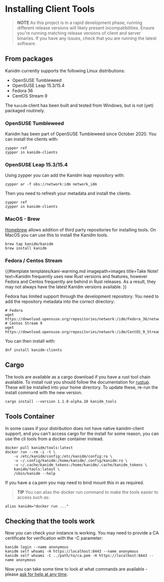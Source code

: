 # Installing Client Tools

> **NOTE** As this project is in a rapid development phase, running different 
release versions will likely present incompatibilities. Ensure you're running 
matching release versions of client and server binaries. If you have any issues, 
check that you are running the latest software.

## From packages

Kanidm currently supports the following Linux distributions:

 * OpenSUSE Tumbleweed
 * OpenSUSE Leap 15.3/15.4
 * Fedora 36
 * CentOS Stream 9

The `kanidm` client has been built and tested from Windows, but is not (yet) packaged routinely.

### OpenSUSE Tumbleweed

Kanidm has been part of OpenSUSE Tumbleweed since October 2020. You can install
the clients with:

    zypper ref
    zypper in kanidm-clients

### OpenSUSE Leap 15.3/15.4

Using zypper you can add the Kanidm leap repository with:

    zypper ar -f obs://network:idm network_idm

Then you need to refresh your metadata and install the clients.

    zypper ref
    zypper in kanidm-clients

### MacOS - Brew

[Homebrew](https://brew.sh/) allows addition of third party repositories for installing tools. On
MacOS you can use this to install the Kanidm tools.

    brew tap kanidm/kanidm
    brew install kanidm

### Fedora / Centos Stream

{{#template
    templates/kani-warning.md
    imagepath=images
    title=Take Note!
    text=Kanidm frequently uses new Rust versions and features, however Fedora and Centos frequently are behind in Rust releases. As a result, they may not always have the latest Kanidm versions available.
}}

Fedora has limited support through the development repository. You need to add the repository
metadata into the correct directory:

    # Fedora
    wget https://download.opensuse.org/repositories/network:/idm/Fedora_36/network:idm.repo
    # Centos Stream 9
    wget https://download.opensuse.org/repositories/network:/idm/CentOS_9_Stream/network:idm.repo

You can then install with:

    dnf install kanidm-clients

## Cargo

The tools are available as a cargo download if you have a rust tool chain available. To install
rust you should follow the documentation for [rustup](https://rustup.rs/). These will be installed
into your home directory. To update these, re-run the install command with the new version.

    cargo install --version 1.1.0-alpha.10 kanidm_tools

## Tools Container

In some cases if your distribution does not have native kanidm-client support, and you can't access
cargo for the install for some reason, you can use the cli tools from a docker container instead.

    docker pull kanidm/tools:latest
    docker run --rm -i -t \
        -v /etc/kanidm/config:/etc/kanidm/config:ro \
        -v ~/.config/kanidm:/home/kanidm/.config/kanidm:ro \
        -v ~/.cache/kanidm_tokens:/home/kanidm/.cache/kanidm_tokens \
        kanidm/tools:latest \
        /sbin/kanidm --help

If you have a ca.pem you may need to bind mount this in as required.

> **TIP** You can alias the docker run command to make the tools easier to access such as:

    alias kanidm="docker run ..."

## Checking that the tools work

Now you can check your instance is working. You may need to provide a CA certificate for verification
with the -C parameter:

    kanidm login --name anonymous
    kanidm self whoami -H https://localhost:8443 --name anonymous
    kanidm self whoami -C ../path/to/ca.pem -H https://localhost:8443 --name anonymous

Now you can take some time to look at what commands are available - please
[ask for help at any time](https://github.com/kanidm/kanidm#getting-in-contact--questions).
